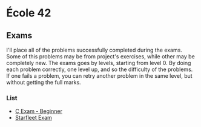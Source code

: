 # École 42

## Exams

I'll place all of the problems successfully completed during the exams.
Some of this problems may be from project's exercises, while other may be
completely new. The exams goes by levels, starting from level 0.
By doing each problem correctly, one level up, and so the difficulty of
the problems. If one fails a problem, you can retry another problem in
the same level, but without getting the full marks.

### List

* [C Exam - Beginner](https://github.com/jraleman/42_Exam-C)
* [Starfleet Exam](https://github.com/jraleman/42_Exam-Starfleet)
